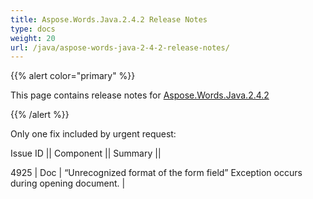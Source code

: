 ```yaml
---
title: Aspose.Words.Java.2.4.2 Release Notes
type: docs
weight: 20
url: /java/aspose-words-java-2-4-2-release-notes/
---
```


{{% alert color="primary" %}} 

This page contains release notes for [Aspose.Words.Java.2.4.2](http://www.aspose.com/downloads/words/java/new-releases/aspose.words.java.2.4.2/)

{{% /alert %}} 

Only one fix included by urgent request: 

Issue ID || 
Component || 
Summary ||

4925 | Doc | 
“Unrecognized format of the form field” Exception occurs during opening document. |
